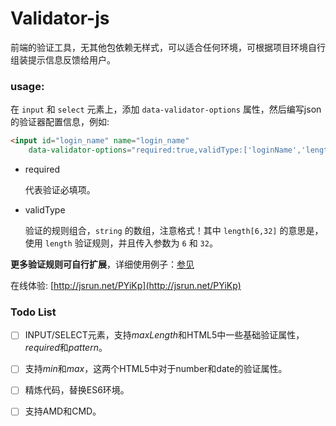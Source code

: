 # Validator-js

前端的验证工具，无其他包依赖无样式，可以适合任何环境，可根据项目环境自行组装提示信息反馈给用户。

### usage:

在 `input` 和 `select` 元素上，添加 `data-validator-options` 属性，然后编写json的验证器配置信息，例如:

```html
<input id="login_name" name="login_name"
    data-validator-options="required:true,validType:['loginName','length[6,32]']" >
```

* required

    代表验证必填项。

* validType

    验证的规则组合，`string` 的数组，注意格式！其中 `length[6,32]` 的意思是，使用 `length` 验证规则，并且传入参数为 `6` 和 `32`。

**更多验证规则可自行扩展**，详细使用例子：[参见](src/html/demo.html)

在线体验: [http://jsrun.net/PYiKp](http://jsrun.net/PYiKp)

### Todo List 

- [ ] INPUT/SELECT元素，支持*maxLength*和HTML5中一些基础验证属性，*required*和*pattern*。
- [ ] 支持*min*和*max*，这两个HTML5中对于number和date的验证属性。 
- [ ] 精炼代码，替换ES6环境。
- [ ] 支持AMD和CMD。


